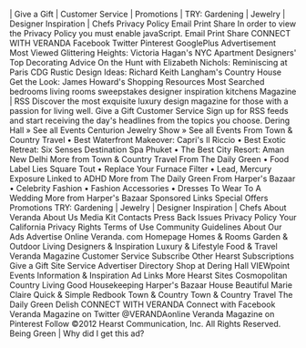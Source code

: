 | Give a Gift | Customer Service | Promotions | TRY: Gardening | Jewelry | Designer Inspiration | Chefs Privacy Policy Email Print Share In order to view the Privacy Policy you must enable javaScript. Email Print Share CONNECT WITH VERANDA Facebook Twitter Pinterest GooglePlus Advertisement Most Viewed Glittering Heights: Victoria Hagan's NYC Apartment Designers' Top Decorating Advice On the Hunt with Elizabeth Nichols: Reminiscing at Paris CDG Rustic Design Ideas: Richard Keith Langham's Country House Get the Look: James Howard's Shopping Resources Most Searched bedrooms living rooms sweepstakes designer inspiration kitchens Magazine | RSS Discover the most exquisite luxury design magazine for those with a passion for living well. Give a Gift Customer Service Sign up for RSS feeds and start receiving the day's headlines from the topics you choose. Dering Hall » See all Events Centurion Jewelry Show » See all Events From Town & Country Travel • Best Waterfront Makeover: Capri's Il Riccio • Best Exotic Retreat: Six Senses Destination Spa Phuket • The Best City Resort: Aman New Delhi More from Town & Country Travel From The Daily Green • Food Label Lies Square Tout • Replace Your Furnace Filter • Lead, Mercury Exposure Linked to ADHD More from The Daily Green From Harper's Bazaar • Celebrity Fashion • Fashion Accessories • Dresses To Wear To A Wedding More from Harper's Bazaar Sponsored Links Special Offers Promotions TRY: Gardening | Jewelry | Designer Inspiration | Chefs About Veranda About Us Media Kit Contacts Press Back Issues Privacy Policy Your California Privacy Rights Terms of Use Community Guidelines About Our Ads Advertise Online Veranda. com Homepage Homes & Rooms Garden & Outdoor Living Designers & Inspiration Luxury & Lifestyle Food & Travel Veranda Magazine Customer Service Subscribe Other Hearst Subscriptions Give a Gift Site Service Advertiser Directory Shop at Dering Hall VIEWpoint Events Information & Inspiration Ad Links More Hearst Sites Cosmopolitan Country Living Good Housekeeping Harper's Bazaar House Beautiful Marie Claire Quick & Simple Redbook Town & Country Town & Country Travel The Daily Green Delish CONNECT WITH VERANDA Connect with Facebook Veranda Magazine on Twitter @VERANDAonline Veranda Magazine on Pinterest Follow ©2012 Hearst Communication, Inc. All Rights Reserved. Being Green | Why did I get this ad?